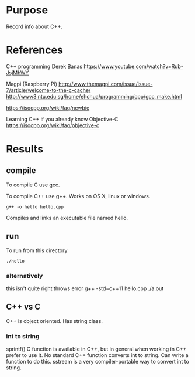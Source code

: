 # Purpose
Record info about C++.

# References
C++ programming
Derek Banas
https://www.youtube.com/watch?v=Rub-JsjMhWY

Magpi (Raspberry Pi)
<http://www.themagpi.com/issue/issue-7/article/welcome-to-the-c-cache/>
<http://www3.ntu.edu.sg/home/ehchua/programming/cpp/gcc_make.html>

https://isocpp.org/wiki/faq/newbie

Learning C++ if you already know Objective-C
https://isocpp.org/wiki/faq/objective-c

# Results

## compile
To compile C use gcc.

To compile C++ use g++.
Works on OS X, linux or windows.

    g++ -o hello hello.cpp

Compiles and links an executable file named hello.

## run
To run from this directory

    ./hello

### alternatively
this isn't quite right throws error
    g++ -std=c++11 hello.cpp
    ./a.out

## C++ vs C
C++ is object oriented.
Has string class.

### int to string
sprintf() C function is available in C++, but in general when working in C++ prefer to use it.
No standard C++ function converts int to string.
Can write a function to do this.
sstream is a very compiler-portable way to convert int to string.

